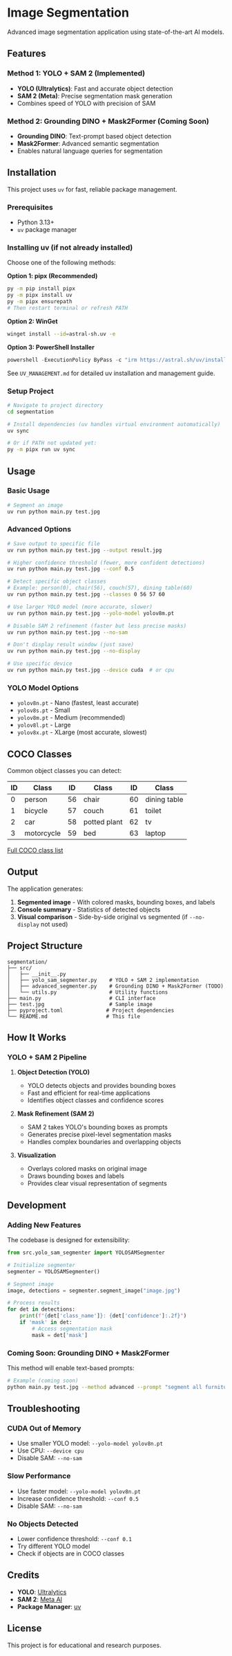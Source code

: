 # Image Segmentation

Advanced image segmentation application using state-of-the-art AI models.

## Features

### Method 1: YOLO + SAM 2 (Implemented)
- **YOLO (Ultralytics)**: Fast and accurate object detection
- **SAM 2 (Meta)**: Precise segmentation mask generation
- Combines speed of YOLO with precision of SAM

### Method 2: Grounding DINO + Mask2Former (Coming Soon)
- **Grounding DINO**: Text-prompt based object detection
- **Mask2Former**: Advanced semantic segmentation
- Enables natural language queries for segmentation

## Installation

This project uses `uv` for fast, reliable package management.

### Prerequisites
- Python 3.13+
- `uv` package manager

### Installing uv (if not already installed)

Choose one of the following methods:

**Option 1: pipx (Recommended)**
```bash
py -m pip install pipx
py -m pipx install uv
py -m pipx ensurepath
# Then restart terminal or refresh PATH
```

**Option 2: WinGet**
```bash
winget install --id=astral-sh.uv -e
```

**Option 3: PowerShell Installer**
```powershell
powershell -ExecutionPolicy ByPass -c "irm https://astral.sh/uv/install.ps1 | iex"
```

See `UV_MANAGEMENT.md` for detailed uv installation and management guide.

### Setup Project

```bash
# Navigate to project directory
cd segmentation

# Install dependencies (uv handles virtual environment automatically)
uv sync

# Or if PATH not updated yet:
py -m pipx run uv sync
```

## Usage

### Basic Usage

```bash
# Segment an image
uv run python main.py test.jpg
```

### Advanced Options

```bash
# Save output to specific file
uv run python main.py test.jpg --output result.jpg

# Higher confidence threshold (fewer, more confident detections)
uv run python main.py test.jpg --conf 0.5

# Detect specific object classes
# Example: person(0), chair(56), couch(57), dining table(60)
uv run python main.py test.jpg --classes 0 56 57 60

# Use larger YOLO model (more accurate, slower)
uv run python main.py test.jpg --yolo-model yolov8m.pt

# Disable SAM 2 refinement (faster but less precise masks)
uv run python main.py test.jpg --no-sam

# Don't display result window (just save)
uv run python main.py test.jpg --no-display

# Use specific device
uv run python main.py test.jpg --device cuda  # or cpu
```

### YOLO Model Options

- `yolov8n.pt` - Nano (fastest, least accurate)
- `yolov8s.pt` - Small
- `yolov8m.pt` - Medium (recommended)
- `yolov8l.pt` - Large
- `yolov8x.pt` - XLarge (most accurate, slowest)

## COCO Classes

Common object classes you can detect:

| ID | Class          | ID | Class        | ID | Class      |
|----|----------------|----|--------------|----|------------|
| 0  | person         | 56 | chair        | 60 | dining table |
| 1  | bicycle        | 57 | couch        | 61 | toilet     |
| 2  | car            | 58 | potted plant | 62 | tv         |
| 3  | motorcycle     | 59 | bed          | 63 | laptop     |

[Full COCO class list](https://github.com/ultralytics/ultralytics/blob/main/ultralytics/cfg/datasets/coco.yaml)

## Output

The application generates:
1. **Segmented image** - With colored masks, bounding boxes, and labels
2. **Console summary** - Statistics of detected objects
3. **Visual comparison** - Side-by-side original vs segmented (if `--no-display` not used)

## Project Structure

```
segmentation/
├── src/
│   ├── __init__.py
│   ├── yolo_sam_segmenter.py    # YOLO + SAM 2 implementation
│   ├── advanced_segmenter.py    # Grounding DINO + Mask2Former (TODO)
│   └── utils.py                 # Utility functions
├── main.py                      # CLI interface
├── test.jpg                     # Sample image
├── pyproject.toml              # Project dependencies
└── README.md                   # This file
```

## How It Works

### YOLO + SAM 2 Pipeline

1. **Object Detection (YOLO)**
   - YOLO detects objects and provides bounding boxes
   - Fast and efficient for real-time applications
   - Identifies object classes and confidence scores

2. **Mask Refinement (SAM 2)**
   - SAM 2 takes YOLO's bounding boxes as prompts
   - Generates precise pixel-level segmentation masks
   - Handles complex boundaries and overlapping objects

3. **Visualization**
   - Overlays colored masks on original image
   - Draws bounding boxes and labels
   - Provides clear visual representation of segments

## Development

### Adding New Features

The codebase is designed for extensibility:

```python
from src.yolo_sam_segmenter import YOLOSAMSegmenter

# Initialize segmenter
segmenter = YOLOSAMSegmenter()

# Segment image
image, detections = segmenter.segment_image("image.jpg")

# Process results
for det in detections:
    print(f"{det['class_name']}: {det['confidence']:.2f}")
    if 'mask' in det:
        # Access segmentation mask
        mask = det['mask']
```

### Coming Soon: Grounding DINO + Mask2Former

This method will enable text-based prompts:

```bash
# Example (coming soon)
python main.py test.jpg --method advanced --prompt "segment all furniture"
```

## Troubleshooting

### CUDA Out of Memory
- Use smaller YOLO model: `--yolo-model yolov8n.pt`
- Use CPU: `--device cpu`
- Disable SAM: `--no-sam`

### Slow Performance
- Use faster model: `--yolo-model yolov8n.pt`
- Increase confidence threshold: `--conf 0.5`
- Disable SAM: `--no-sam`

### No Objects Detected
- Lower confidence threshold: `--conf 0.1`
- Try different YOLO model
- Check if objects are in COCO classes

## Credits

- **YOLO**: [Ultralytics](https://github.com/ultralytics/ultralytics)
- **SAM 2**: [Meta AI](https://github.com/facebookresearch/segment-anything-2)
- **Package Manager**: [uv](https://github.com/astral-sh/uv)

## License

This project is for educational and research purposes.